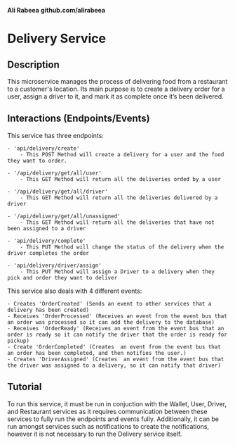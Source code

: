 **Ali Rabeea**
**github.com/alirabeea**

# Delivery Service


## Description

This microservice manages the process of delivering food from a restaurant to a customer's location. Its main purpose is to create a delivery order for a user, assign a driver to it, and mark it as complete once it’s been delivered.

## Interactions (Endpoints/Events)

This service has three endpoints:

    - 'api/delivery/create'
        - This POST Method will create a delivery for a user and the food they want to order.

    - '/api/delivery/get/all/user'
        - This GET Method will return all the deliveries orded by a user

    - '/api/delivery/get/all/driver'
        - This GET Method will return all the deliveries delivered by a driver

    - '/api/delivery/get/all/unassigned'
        - This GET Method will return all the deliveries that have not been assigned to a driver

    - 'api/delivery/complete'
        - This PUT Method will change the status of the delivery when the driver completes the order

    - 'api/delivery/driver/assign'
        - This PUT Method will assign a Driver to a delivery when they pick and order they want to deliver

This service also deals with 4 different events:

    - Creates 'OrderCreated' (Sends an event to other services that a delivery has been created)
    - Receives 'OrderProcessed' (Receives an event from the event bus that an order was processed so it can add the delivery to the database)
    - Receives 'OrderReady' (Receives an event from the event bus that an order is ready so it can notify the driver that the order is ready for pickup)
    - Create 'OrderCompleted' (Creates  an event from the event bus that an order has been completed, and then notifies the user.)
    - Creates 'DriverAssigned' (Creates  an event from the event bus that the driver was assigned to a delivery, so it can notify that driver)

## Tutorial 

To run this service, it must be run in conjuction with the Wallet, User, Driver, and Restaurant services as it requires communication between these services to fully run the endpoints and events fully. Additionally, it can be run amongst services such as notifications to create the notifications, however it is not necessary to run the Delivery service itself. 